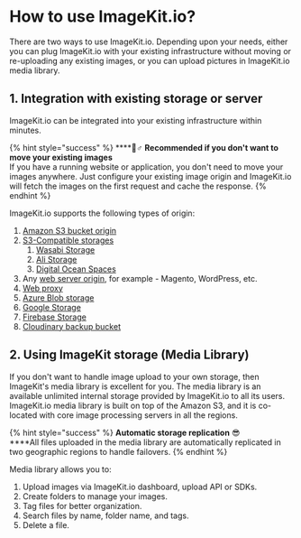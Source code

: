 # How to use ImageKit.io?

There are two ways to use ImageKit.io. Depending upon your needs, either you can plug ImageKit.io with your existing infrastructure without moving or re-uploading any existing images, or you can upload pictures in ImageKit.io media library.

## 1. Integration with existing storage or server

ImageKit.io can be integrated into your existing infrastructure within minutes. 

{% hint style="success" %}
\*\*\*\*🧙♂ **Recommended if you don't want to move your existing images**  
If you have a running website or application, you don't need to move your images anywhere. Just configure your existing image origin and ImageKit.io will fetch the images on the first request and cache the response.
{% endhint %}

ImageKit.io supports the following types of origin:

1. [Amazon S3 bucket origin](../integration/configure-origin/amazon-s3-bucket-origin.md)
2. [S3-Compatible storages](../integration/configure-origin/s3-compatible-external-storages.md)
   1. [Wasabi Storage](../integration/configure-origin/wasabi-storage.md)
   2. [Ali Storage](../integration/configure-origin/alibaba-object-storage-service.md)
   3. [Digital Ocean Spaces](../integration/configure-origin/digital-ocean-spaces.md)
3. Any [web server origin](../integration/configure-origin/web-server-origin.md), for example - Magento, WordPress, etc.
4. [Web proxy](../integration/configure-origin/web-proxy.md)
5. [Azure Blob storage](../integration/configure-origin/azure-blob-storage.md)
6. [Google Storage](../integration/configure-origin/google-cloud-storage.md)
7. [Firebase Storage](../integration/configure-origin/firebase-storage.md)
8. [Cloudinary backup bucket](../integration/configure-origin/cloudinary-backup-bucket.md)

## 2. Using ImageKit storage \(Media Library\)

If you don't want to handle image upload to your own storage, then ImageKit's media library is excellent for you. The media library is an available unlimited internal storage provided by ImageKit.io to all its users. ImageKit.io media library is built on top of the Amazon S3, and it is co-located with core image processing servers in all the regions.

{% hint style="success" %}
**Automatic storage replication** 😎   
****All files uploaded in the media library are automatically replicated in two geographic regions to handle failovers.
{% endhint %}

Media library allows you to:

1. Upload images via ImageKit.io dashboard, upload API or SDKs.
2. Create folders to manage your images.
3. Tag files for better organization.
4. Search files by name, folder name, and tags.
5. Delete a file.

